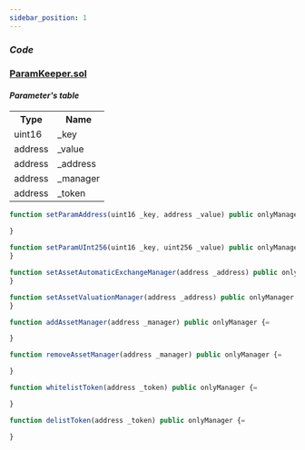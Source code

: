```yaml
---
sidebar_position: 1
---
```


### *Code*
### [ParamKeeper.sol](https://github.com/dexe-network/dexe-asset-management/blob/js-tests-new-contract-with-pass/contracts/ParamKeeper.sol)

#### *Parameter's table*
<table class="iksweb">
	<tbody>
    <style type="td">

</style>
		<tr>
			<th>Type</th>
            <th>Name</th>
		</tr>
		<tr>
			<td>uint16</td>
			<td>_key</td>
		</tr>
		<tr>
			<td>address</td>
			<td>_value</td>
		</tr>
		<tr>
			<td>address</td>
			<td>_address</td>
		</tr>
		<tr>
			<td>address</td>
			<td>_manager</td>
		</tr>
		<tr>
			<td>address</td>
			<td>_token</td>
		</tr>
	</tbody>
</table>


```jsx title="инициализирует аккаунты участников социального трейда и фиксирует их в storage"
function setParamAddress(uint16 _key, address _value) public onlyManager {
  
}

function setParamUInt256(uint16 _key, uint256 _value) public onlyManager {
}
```

```jsx title="swap to pool"
function setAssetAutomaticExchangeManager(address _address) public onlyManager {
}
```

```jsx title="создание пары"
function setAssetValuationManager(address _address) public onlyManager {=
}
```

```jsx title="swap to pool"
function addAssetManager(address _manager) public onlyManager {=

}
```

```jsx title="добавление менеджера"
function removeAssetManager(address _manager) public onlyManager {=

}
```

```jsx title="удаляет менеджера"
function whitelistToken(address _token) public onlyManager {=

}
```
```jsx title="вставить текст(хуй)"
function delistToken(address _token) public onlyManager {=

}
```


